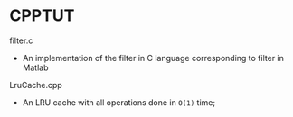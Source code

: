 # CPPTUT

filter.c
- An implementation of the filter in C language corresponding to filter in Matlab

LruCache.cpp
- An LRU cache with all operations done in `O(1)` time;
